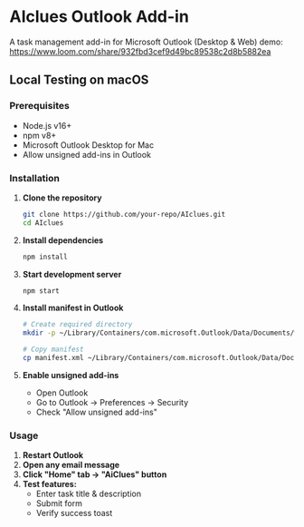 # AIclues Outlook Add-in

A task management add-in for Microsoft Outlook (Desktop & Web)
demo: https://www.loom.com/share/932fbd3cef9d49bc89538c2d8b5882ea

## Local Testing on macOS

### Prerequisites

- Node.js v16+
- npm v8+
- Microsoft Outlook Desktop for Mac
- Allow unsigned add-ins in Outlook

### Installation

1. **Clone the repository**

   ```bash
   git clone https://github.com/your-repo/AIclues.git
   cd AIclues

   ```

2. **Install dependencies**
   ```bash
   npm install
   ```
3. **Start development server**

   ```bash
   npm start
   ```

4. **Install manifest in Outlook**

   ```bash
   # Create required directory
   mkdir -p ~/Library/Containers/com.microsoft.Outlook/Data/Documents/wef

   # Copy manifest
   cp manifest.xml ~/Library/Containers/com.microsoft.Outlook/Data/Documents/wef/
   ```

5. **Enable unsigned add-ins**
   - Open Outlook
   - Go to Outlook → Preferences → Security
   - Check "Allow unsigned add-ins"

### Usage

1. **Restart Outlook**
2. **Open any email message**
3. **Click "Home" tab → "AiClues" button**
4. **Test features:**
   - Enter task title & description
   - Submit form
   - Verify success toast
